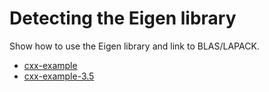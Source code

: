 # Detecting the Eigen library

Show how to use the Eigen library and link to BLAS/LAPACK.


- [cxx-example](cxx-example/)
- [cxx-example-3.5](cxx-example-3.5/)
